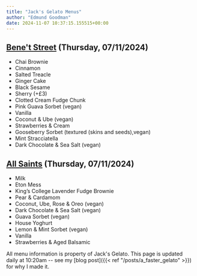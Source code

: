 ```yaml
---
title: "Jack's Gelato Menus"
author: "Edmund Goodman"
date: 2024-11-07 10:37:15.155515+00:00
---
```


## [Bene't Street](https://www.jacksgelato.com/bene-t-street-menu) (Thursday, 07/11/2024)

- Chai Brownie
- Cinnamon
- Salted Treacle
- Ginger Cake
- Black Sesame
- Sherry (+£3)
- Clotted Cream Fudge Chunk
- Pink Guava Sorbet (vegan)
- Vanilla
- Coconut & Ube (vegan)
- Strawberries & Cream
- Gooseberry Sorbet (textured (skins and seeds),vegan)
- Mint Stracciatella
- Dark Chocolate & Sea Salt (vegan)

## [All Saints](https://www.jacksgelato.com/all-saints-menu) (Thursday, 07/11/2024)

- Milk
- Eton Mess
- King’s College Lavender Fudge Brownie
- Pear & Cardamom
- Coconut, Ube, Rose & Oreo (vegan)
- Dark Chocolate & Sea Salt (vegan)
- Guava Sorbet (vegan)
- House Yoghurt
- Lemon & Mint Sorbet (vegan)
- Vanilla
- Strawberries & Aged Balsamic

All menu information is property of Jack's Gelato. This page is
updated daily at 10:20am -- see my
[blog post]({{< ref "/posts/a_faster_gelato" >}}) for why I made it.
